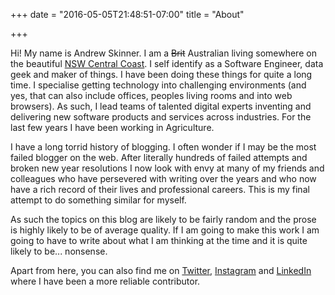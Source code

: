 +++
date = "2016-05-05T21:48:51-07:00"
title = "About"

+++

Hi! My name is Andrew Skinner. I am a ~~Brit~~ Australian living somewhere on the beautiful [NSW Central Coast](https://en.wikipedia.org/wiki/Central_Coast_(New_South_Wales)). I self identify as a Software Engineer, data geek and maker of things. I have been doing these things for quite a long time. I specialise getting technology into challenging environments (and yes, that can also include offices, peoples living rooms and into web browsers). As such, I lead teams of talented digital experts inventing and delivering new software products and services across industries. For the last few years I have been working in Agriculture.

I have a long torrid history of blogging. I often wonder if I may be the most failed blogger on the web. After literally hundreds of failed attempts and broken new year resolutions I now look with envy at many of my friends and colleagues who have persevered with writing over the years and who now have a rich record of their lives and professional careers. This is my final attempt to do something similar for myself.

As such the topics on this blog are likely to be fairly random and the prose is highly likely to be of average quality. If I am going to make this work I am going to have to write about what I am thinking at the time and it is quite likely to be... nonsense.

Apart from here, you can also find me on [Twitter](http://www.twitter.com/andrewdotcom), [Instagram](http://www.instagram.com/andrewtakespics) and [LinkedIn](https://www.linkedin.com/in/andy2307/) where I have been a more reliable contributor.

